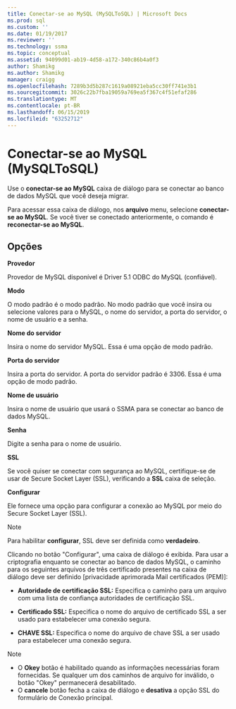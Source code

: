 ```yaml
---
title: Conectar-se ao MySQL (MySQLToSQL) | Microsoft Docs
ms.prod: sql
ms.custom: ''
ms.date: 01/19/2017
ms.reviewer: ''
ms.technology: ssma
ms.topic: conceptual
ms.assetid: 94099d01-ab19-4d58-a172-340c86b4a0f3
author: Shamikg
ms.author: Shamikg
manager: craigg
ms.openlocfilehash: 7289b3d5b287c1619a08921eba5cc30ff741e3b1
ms.sourcegitcommit: 3026c22b7fba19059a769ea5f367c4f51efaf286
ms.translationtype: MT
ms.contentlocale: pt-BR
ms.lasthandoff: 06/15/2019
ms.locfileid: "63252712"
---
```

# <a name="connect-to-mysql-mysqltosql"></a>Conectar-se ao MySQL (MySQLToSQL)
Use o **conectar-se ao MySQL** caixa de diálogo para se conectar ao banco de dados MySQL que você deseja migrar.  
  
Para acessar essa caixa de diálogo, nos **arquivo** menu, selecione **conectar-se ao MySQL**. Se você tiver se conectado anteriormente, o comando é **reconectar-se ao MySQL**.  
  
## <a name="options"></a>Opções  
**Provedor**  
  
Provedor de MySQL disponível é Driver 5.1 ODBC do MySQL (confiável).  
  
**Modo**  
  
O modo padrão é o modo padrão. No modo padrão que você insira ou selecione valores para o MySQL, o nome do servidor, a porta do servidor, o nome de usuário e a senha.  
  
**Nome do servidor**  
  
Insira o nome do servidor MySQL. Essa é uma opção de modo padrão.  
  
**Porta do servidor**  
  
Insira a porta do servidor. A porta do servidor padrão é 3306. Essa é uma opção de modo padrão.  
  
**Nome de usuário**  
  
Insira o nome de usuário que usará o SSMA para se conectar ao banco de dados MySQL.  
  
**Senha**  
  
Digite a senha para o nome de usuário.  
  
**SSL**  
  
Se você quiser se conectar com segurança ao MySQL, certifique-se de usar de Secure Socket Layer (SSL), verificando a **SSL** caixa de seleção.  
  
**Configurar**  
  
Ele fornece uma opção para configurar a conexão ao MySQL por meio do Secure Socket Layer (SSL).  
  
> [!NOTE]  
> Para habilitar **configurar**, SSL deve ser definida como **verdadeiro**.  
  
Clicando no botão "Configurar", uma caixa de diálogo é exibida. Para usar a criptografia enquanto se conectar ao banco de dados MySQL, o caminho para os seguintes arquivos de três certificado presentes na caixa de diálogo deve ser definido [privacidade aprimorada Mail certificados (PEM)]:  
  
-   **Autoridade de certificação SSL:** Especifica o caminho para um arquivo com uma lista de confiança autoridades de certificação SSL.  
  
-   **Certificado SSL:** Especifica o nome do arquivo de certificado SSL a ser usado para estabelecer uma conexão segura.  
  
-   **CHAVE SSL:** Especifica o nome do arquivo de chave SSL a ser usado para estabelecer uma conexão segura.  
  
> [!NOTE]  
> -   O **Okey** botão é habilitado quando as informações necessárias foram fornecidas. Se qualquer um dos caminhos de arquivo for inválido, o botão "Okey" permanecerá desabilitado.  
> -   O **cancele** botão fecha a caixa de diálogo e **desativa** a opção SSL do formulário de Conexão principal.  
  
